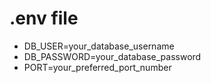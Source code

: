 # .env file

- DB_USER=your_database_username 
- DB_PASSWORD=your_database_password
- PORT=your_preferred_port_number
